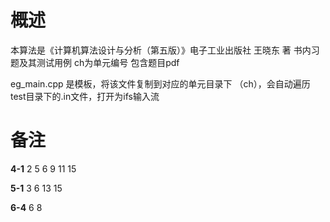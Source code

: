# 概述
本算法是《计算机算法设计与分析（第五版）》电子工业出版社 王晓东 著 书内习题及其测试用例
ch为单元编号 包含题目pdf

eg_main.cpp 是模板，将该文件复制到对应的单元目录下 （ch），会自动遍历test目录下的.in文件，打开为ifs输入流

# 备注

**4-1** 2 5 6 9 11 15

**5-1** 3 6 13 15

**6-4** 6 8